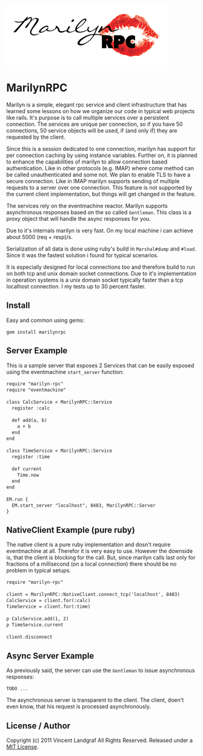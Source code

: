 ![alt text](kiss.png "MarilynRPC")

# MarilynRPC

Marilyn is a simple, elegant rpc service and client infrastructure that has
learned some lessons on how we organize our code in typical web projects like
rails. It's purpose is to call multiple services over a persistent connection.
The services are unique per connection, so if you have 50 connections, 50 
service objects will be used, if (and only if) they are requested by the client.

Since this is a session dedicated to one connection, marilyn has support for per 
connection caching by using instance variables. Further on, it is planned to 
enhance the capabilities of marilyn to allow connection based authentication.
Like in other protocols (e.g. IMAP) where come method can be called
unauthenticated and some not. We plan to enable TLS to have a secure connection.
Like in IMAP marilyn supports sending of multiple requests to a server over one
connection. This feature is not supported by the current client implementation,
but things will get changed in the feature.

The services rely on the eventmachine reactor. Marilyn supports asynchronous
responses based on the so called `Gentleman`. This class is a proxy object that
will handle the async responses for you.

Due to it's internals marilyn is very fast. On my local machine i can achieve
about 5000 (req + resp)/s.

Serialization of all data is done using ruby's build in `Marshal#dump` and `#load`. Since it was the fastest solution i found for typical scenarios.

It is especially designed for local connections too and therefore build to run
on both tcp and unix domain socket connections. Due to it's implementation in
operation systems is a unix domain socket typically faster than a tcp localhost
connection. I my tests up to 30 percent faster.

## Install

Easy and common using gems:

    gem install marilynrpc

## Server Example

This is a sample server that exposes 2 Services that can be easily exposed using
the eventmachine `start_server` function:

    require "marilyn-rpc"
    require "eventmachine"

    class CalcService < MarilynRPC::Service
      register :calc

      def add(a, b)
        a + b
      end
    end
    
    class TimeService < MarilynRPC::Service
      register :time
      
      def current
        Time.now
      end
    end

    EM.run {
      EM.start_server "localhost", 8483, MarilynRPC::Server
    }

## NativeClient Example (pure ruby)

The native client is a pure ruby implementation and dosn't require eventmachine
at all. Therefor it is very easy to use. However the downside is, that the
client is blocking for the call. But, since marilyn calls last only for
fractions of a millisecond (on a local connection) there should be no problem in
typical setups.

    require "marilyn-rpc"
    
    client = MarilynRPC::NativeClient.connect_tcp('localhost', 8483)
    CalcService = client.for(:calc)
    TimeService = client.for(:time)

    p CalcService.add(1, 2)
    p TimeService.current

    client.disconnect
    
## Async Server Example

As previously said, the server can use the `Gentleman` to issue asynchronous
responses:

    TODO ...

The asynchronous server is transparent to the client. The client, doen't even
know, that his request is processed asynchronously.

## License / Author

Copyright (c) 2011 Vincent Landgraf
All Rights Reserved. Released under a [MIT License](LICENCE).
